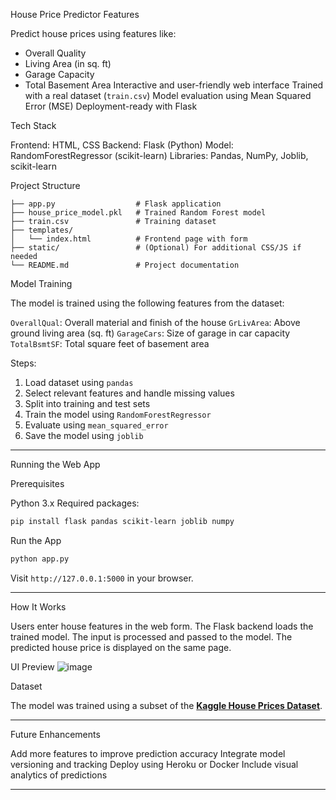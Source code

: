  House Price Predictor
 Features

 Predict house prices using features like:

  * Overall Quality
  * Living Area (in sq. ft)
  * Garage Capacity
  * Total Basement Area
 Interactive and user-friendly web interface
 Trained with a real dataset (`train.csv`)
 Model evaluation using Mean Squared Error (MSE)
 Deployment-ready with Flask

Tech Stack

 Frontend: HTML, CSS
 Backend: Flask (Python)
 Model: RandomForestRegressor (scikit-learn)
 Libraries: Pandas, NumPy, Joblib, scikit-learn

 Project Structure

```
├── app.py                  # Flask application
├── house_price_model.pkl   # Trained Random Forest model
├── train.csv               # Training dataset
├── templates/
│   └── index.html          # Frontend page with form
├── static/                 # (Optional) For additional CSS/JS if needed
└── README.md               # Project documentation
```

Model Training

The model is trained using the following features from the dataset:

 `OverallQual`: Overall material and finish of the house
 `GrLivArea`: Above ground living area (sq. ft)
 `GarageCars`: Size of garage in car capacity
 `TotalBsmtSF`: Total square feet of basement area

 Steps:

1. Load dataset using `pandas`
2. Select relevant features and handle missing values
3. Split into training and test sets
4. Train the model using `RandomForestRegressor`
5. Evaluate using `mean_squared_error`
6. Save the model using `joblib`

---

Running the Web App

Prerequisites

Python 3.x
Required packages:

  ```bash
  pip install flask pandas scikit-learn joblib numpy
  ```
 Run the App

```bash
python app.py
```

Visit `http://127.0.0.1:5000` in your browser.

---

How It Works

Users enter house features in the web form.
The Flask backend loads the trained model.
The input is processed and passed to the model.
The predicted house price is displayed on the same page.


UI Preview
![image](https://github.com/user-attachments/assets/a81d1162-0398-4036-b8fb-f9f46f39d1c0)



Dataset

The model was trained using a subset of the **[Kaggle House Prices Dataset](https://www.kaggle.com/c/house-prices-advanced-regression-techniques)**.

---

Future Enhancements

Add more features to improve prediction accuracy
Integrate model versioning and tracking
Deploy using Heroku or Docker
Include visual analytics of predictions

---

